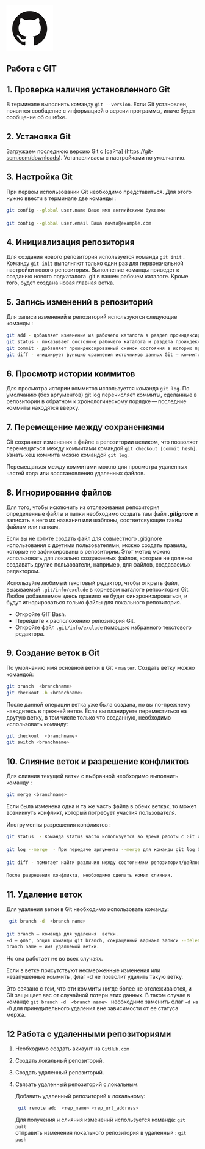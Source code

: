 ![Git Logo](gitlogo.png)
## Работа с GIT
## 1. Проверка наличия установленного Git
В терминале выполнить команду `git --version`. Если Git установлен, появится сообщение с информацией о версии программы, иначе будет сообщение об ошибке. 
## 2. Установка Git
Загружаем последнюю версию Git  с [сайта] (https://git-scm.com/downloads). Устанавливаем с настройками по умолчанию.
## 3. Настройка Git
При первом использовании Git необходимо представиться.
Для этого нужно ввести в терминале две команды :
```Bash
git config --global user.name Ваше имя английскими буквами

git config --global user.email Ваша почта@example.com
```
## 4. Инициализация репозитория 
Для создания нового репозитория используется команда  `git init` . Команду `git init` выполняют только один раз для первоначальной настройки нового репозитория. Выполнение команды приведет к созданию нового подкаталога .git в вашем рабочем каталоге. Кроме того, будет создана новая главная ветка.

## 5. Запись изменений в репозиторий
Для записи изменений в репозиторий используются следующие команды :
```Bash
git add - добавляет изменение из рабочего каталога в раздел проиндексированных файлов.
git status - показывает состояние рабочего каталога и раздела проиндексированных файлов.
git commit - добавляет проиндексированный снимок состояния в историю проекта.
git diff - инициирует функцию сравнения источников данных Git — коммитов, веток, файлов и т. д
```

## 6. Просмотр истории коммитов
Для просмотра истории коммитов используется команда `git log`.
По умолчанию (без аргументов) git log перечисляет коммиты, сделанные в репозитории в обратном к хронологическому порядке — последние коммиты находятся вверху. 
## 7. Перемещение между сохранениями
Git сохраняет изменения в файле в репозитории целиком, что позволяет перемещаться между коммитами командой `git checkout [commit hesh]`. Узнать хеш коммита можно командой `git log`.

 Перемещаться между коммитами можно для просмотра удаленных частей кода или восстановления удаленных файлов.

## 8. Игнорирование файлов
Для того, чтобы исключить из отслеживания репозитория определенные файлы и папки необходимо создать там файл   __*.gitignore*__  и записать в него их названия или шаблоны, соответсвующие таким файлам или папкам.

Если вы не хотите создать файл для совместного .gitignore использования с другими пользователями, можно создать правила, которые не зафиксированы в репозитории. Этот метод можно использовать для локально создаваемых файлов, которые не должны создавать другие пользователи, например, для файлов, создаваемых редактором.

Используйте любимый текстовый редактор, чтобы открыть файл, вызываемый `.git/info/exclude` в корневом каталоге репозитория Git. Любое добавляемое здесь правило не будет синхронизироваться, и будут игнорироваться только файлы для локального репозитория.

* Откройте GIT Bash.
* Перейдите к расположению репозитория Git.
* Откройте файл `.git/info/exclude` помощью избранного текстового редактора.
## 9. Создание  веток в Git 
По умолчанию имя основной ветки в  Git -   `master`.
Создать ветку можно командой: 
```Bash
git branch  <branchname>
git checkout -b <branchname>


```
После данной операции ветка уже была создана, но вы по-прежнему находитесь в прежней ветке. Если вы планируете переместиться на другую ветку, в том числе только что созданную, необходимо использовать команду:
```Bash
git checkout  <branchname>
git switch <branchname>
```
## 10. Слияние веток и разрешение конфликтов
Для слияния текущей ветки с выбранной необходимо выполнить команду :
```Bash
git merge <branchname>

```
Если была изменена одна и та же часть файла в обеих ветках, то может возникнуть конфликт, который потребует участия пользователя.

Инструменты разрешения конфликтов :
```Bash
git status  - Команда status часто используется во время работы с Git и помогает идентифицировать конфликтующие во время слияния файлы.

git log --merge  - При передаче аргумента --merge для команды git log будет создан журнал со списком конфликтов коммитов между ветками, для которых выполняется слияние.

git diff - помогает найти различия между состояниями репозитория/файлов. Она полезна для выявления и предупреждения конфликтов слияния.

После разрешения конфликта, необходимо сделать комит слияния.
```
## 11. Удаление веток
Для удаления  ветки в Git необходимо использовать команду:

```Bash
 git branch -d  <branch name> 

git branch – команда для удаления  ветки.
-d – флаг, опция команды git branch, сокращенный вариант записи --delete. Как и следует из названия, предназначен для удаления ветки.
branch name – имя удаляемой ветки.
```
Но она работает не во всех случаях.

Если в ветке присутствуют несмерженные изменения или незапушенные коммиты, флаг -d не позволит удалить такую  ветку.

Это связано с тем, что эти коммиты нигде более не отслеживаются, и Git защищает вас от случайной потери этих данных.
В таком случае в команде `git branch -d  <branch name> ` необходимо заменить флаг `-d на -D` для  принудительного удаления вне зависимости от ее статуса мержа.

## 12 Работа с удаленными репозиториями

1. Необходимо создать аккаунт на ```GitHub.com``` 
2. Создать локальный репозиторий.
3. Создать удаленный репозиторий.
4. Связать удаленный репозиторий с локальным.
   
    Добавить удаленный репозиторий к локальному:

    ```Bash 
     git remote add  <rep_name> <rep_url_address> 
     ```
   Для получения и слияния изменений используется команда:  `git pull `  
   отправить изменения локального репозитория в удаленный : `git push`